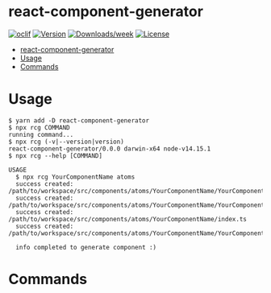 react-component-generator
=========================



[![oclif](https://img.shields.io/badge/cli-oclif-brightgreen.svg)](https://oclif.io)
[![Version](https://img.shields.io/npm/v/react-component-generator.svg)](https://npmjs.org/package/react-component-generator)
[![Downloads/week](https://img.shields.io/npm/dw/react-component-generator.svg)](https://npmjs.org/package/react-component-generator)
[![License](https://img.shields.io/npm/l/react-component-generator.svg)](https://github.com/masaya-fukazawa/react-component-generator/blob/master/package.json)

<!-- toc -->
- [react-component-generator](#react-component-generator)
- [Usage](#usage)
- [Commands](#commands)
<!-- tocstop -->
# Usage
<!-- usage -->
```sh-session
$ yarn add -D react-component-generator
$ npx rcg COMMAND
running command...
$ npx rcg (-v|--version|version)
react-component-generator/0.0.0 darwin-x64 node-v14.15.1
$ npx rcg --help [COMMAND]

USAGE
  $ npx rcg YourComponentName atoms
  success created: /path/to/workspace/src/components/atoms/YourComponentName/YourComponentName.stories.tsx
  success created: /path/to/workspace/src/components/atoms/YourComponentName/YourComponentName.tsx
  success created: /path/to/workspace/src/components/atoms/YourComponentName/index.ts
  success created: /path/to/workspace/src/components/atoms/YourComponentName/YourComponentName.test.tsx

  info completed to generate component :)
```
<!-- usagestop -->
# Commands
<!-- commands -->

<!-- commandsstop -->
